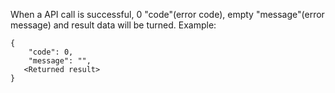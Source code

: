 When a API call is successful, 0 "code"(error code), empty "message"(error message) and result data will be turned. 
Example:
```
{
    "code": 0,
    "message": "",
   <Returned result>
}
```

